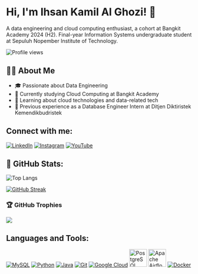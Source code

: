 # Hi, I'm Ihsan Kamil Al Ghozi! 👋

A data engineering and cloud computing enthusiast, a cohort at Bangkit Academy 2024 (H2). Final-year Information Systems undergraduate student at Sepuluh Nopember Institute of Technology.

![Profile views](https://komarev.com/ghpvc/?username=Deceitfulz&label=Profile%20views&color=0e75b6&style=for-the-badge)

## 👨‍💻 About Me
- 🎓 Passionate about Data Engineering
- 🌾 Currently studying Cloud Computing at Bangkit Academy
- 🌱 Learning about cloud technologies and data-related tech
- 💼 Previous experience as a Database Engineer Intern at Ditjen Diktiristek Kemendikbudristek

## Connect with me:
[![LinkedIn](https://img.shields.io/badge/-LinkedIn-blue?style=for-the-badge&logo=linkedin)](https://linkedin.com/in/ihsan112)
[![Instagram](https://img.shields.io/badge/-Instagram-blue?style=for-the-badge&logo=instagram)](https://instagram.com/ihsan_112_)
[![YouTube](https://img.shields.io/badge/-YouTube-red?style=for-the-badge&logo=youtube)](https://www.youtube.com/@deceitfulicious)

## 🌟 GitHub Stats:
![Top Langs](https://github-readme-stats.vercel.app/api/top-langs/?username=Deceitfulz&layout=compact&theme=dark)

[![GitHub Streak](https://streak-stats.demolab.com/?user=Deceitfulz&theme=dark)](https://git.io/streak-stats)

### 🏆 GitHub Trophies
![](https://github-profile-trophy.vercel.app/?username=Deceitfulz&theme=onestar&no-frame=true&no-bg=true&column=6)

## Languages and Tools:
[![MySQL](https://img.icons8.com/color/48/000000/mysql-logo.png)](https://www.mysql.com/)
[![Python](https://img.icons8.com/color/48/000000/python.png)](https://www.python.org/)
[![Java](https://img.icons8.com/color/48/000000/java-coffee-cup-logo.png)](https://www.java.com/)
[![Git](https://img.icons8.com/color/48/000000/git.png)](https://git-scm.com/)
[![Google Cloud](https://img.icons8.com/fluency/48/000000/google-cloud.png)](https://cloud.google.com/)
[<img src="https://cdn.jsdelivr.net/gh/devicons/devicon/icons/postgresql/postgresql-original.svg" alt="PostgreSQL" width="48"/>](https://www.postgresql.org/)
[<img src="https://cdn.jsdelivr.net/gh/devicons/devicon/icons/apacheairflow/apacheairflow-original.svg" alt="Apache Airflow" width="48"/>](https://airflow.apache.org/)
[![Docker](https://img.icons8.com/color/48/000000/docker.png)](https://www.docker.com/)
